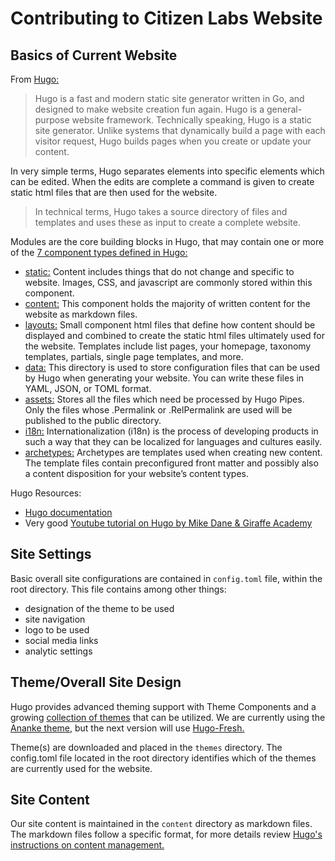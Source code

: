 # Contributing to Citizen Labs Website

## Basics of Current Website

From [Hugo:](https://gohugo.io/)

> Hugo is a fast and modern static site generator written in Go, and designed to make website creation fun again.
Hugo is a general-purpose website framework. Technically speaking, Hugo is a static site generator. Unlike systems that dynamically build a page with each visitor request, Hugo builds pages when you create or update your content.

In very simple terms, Hugo separates elements into specific elements which can be edited. When the edits are complete a command is given to create static html files that are then used for the website.

> In technical terms, Hugo takes a source directory of files and templates and uses these as input to create a complete website.

Modules are the core building blocks in Hugo, that may contain one or more of the [7 component types defined in Hugo:](https://gohugo.io/getting-started/directory-structure/#directory-structure-explained)
- [static:](https://gohugo.io/content-management/static-files/) Content includes things that do not change and specific to website. Images, CSS, and javascript are commonly stored within this component.
- [content:](https://gohugo.io/content-management/organization/) This component holds the majority of written content for the website as markdown files.
- [layouts:](https://gohugo.io/templates/) Small component html files that define how content should be displayed and combined to create the static html files ultimately used for the website. Templates include list pages, your homepage, taxonomy templates, partials, single page templates, and more.
- [data:](https://gohugo.io/templates/data-templates/) This directory is used to store configuration files that can be used by Hugo when generating your website. You can write these files in YAML, JSON, or TOML format.
- [assets:](https://gohugo.io/hugo-pipes/introduction/#asset-directory) Stores all the files which need be processed by Hugo Pipes. Only the files whose .Permalink or .RelPermalink are used will be published to the public directory.
- [i18n:](https://gohugo.io/content-management/multilingual/) Internationalization (i18n) is the process of developing products in such a way that they can be localized for languages and cultures easily.
- [archetypes:](https://gohugo.io/content-management/archetypes/#what-are-archetypes) Archetypes are templates used when creating new content. The template files contain preconfigured front matter and possibly also a content disposition for your website’s content types.

Hugo Resources:

 - [Hugo documentation](https://gohugo.io/documentation/)
 - Very good [Youtube tutorial on Hugo by Mike Dane & Giraffe Academy](https://www.youtube.com/playlist?list=PLLAZ4kZ9dFpOnyRlyS-liKL5ReHDcj4G3)

## Site Settings
Basic overall site configurations are contained in `config.toml` file, within the root directory. This file contains among other things:

 - designation of the theme to be used
 - site navigation
 - logo to be used
 - social media links
 - analytic settings

## Theme/Overall Site Design

Hugo provides advanced theming support with Theme Components and a growing [collection of themes](https://themes.gohugo.io) that can be utilized. We are currently using the [Ananke theme](https://themes.gohugo.io/gohugo-theme-ananke/), but the next version will use [Hugo-Fresh.](https://themes.gohugo.io/hugo-fresh/)

Theme(s) are downloaded and placed in the `themes` directory. The config.toml file located in the root directory identifies which of the themes are currently used for the website.

## Site Content

Our site content is maintained in the `content` directory as markdown files. The markdown files follow a specific format, for more details review [Hugo's instructions on content management.](https://gohugo.io/categories/content-management)
